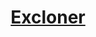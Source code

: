 <!DOCTYPE html>
<head>
</head>
<body>

<a href="https://github.com/excloner/"><h1 align="center">Excloner</h1></a>

</body>
</html>
